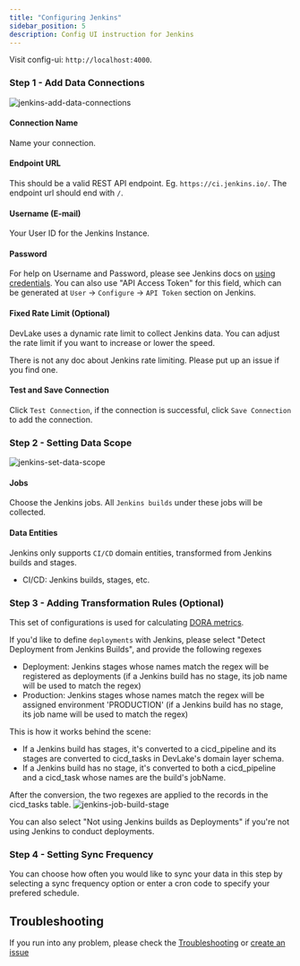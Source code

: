 ```yaml
---
title: "Configuring Jenkins"
sidebar_position: 5
description: Config UI instruction for Jenkins
---
```


Visit config-ui: `http://localhost:4000`.

### Step 1 - Add Data Connections

![jenkins-add-data-connections](/img/ConfigUI/jenkins-add-data-connections.png)

#### Connection Name

Name your connection.

#### Endpoint URL

This should be a valid REST API endpoint. Eg. `https://ci.jenkins.io/`. The endpoint url should end with `/`.

#### Username (E-mail)

Your User ID for the Jenkins Instance.

#### Password

For help on Username and Password, please see Jenkins docs on [using credentials](https://www.jenkins.io/doc/book/using/using-credentials/). You can also use "API Access Token" for this field, which can be generated at `User` -> `Configure` -> `API Token` section on Jenkins.

#### Fixed Rate Limit (Optional)

DevLake uses a dynamic rate limit to collect Jenkins data. You can adjust the rate limit if you want to increase or lower the speed.

There is not any doc about Jenkins rate limiting. Please put up an issue if you find one.

#### Test and Save Connection

Click `Test Connection`, if the connection is successful, click `Save Connection` to add the connection.

### Step 2 - Setting Data Scope

![jenkins-set-data-scope](/img/ConfigUI/jenkins-set-data-scope.png)

#### Jobs

Choose the Jenkins jobs. All `Jenkins builds` under these jobs will be collected.

#### Data Entities

Jenkins only supports `CI/CD` domain entities, transformed from Jenkins builds and stages.

- CI/CD: Jenkins builds, stages, etc.

### Step 3 - Adding Transformation Rules (Optional)
This set of configurations is used for calculating [DORA metrics](../DORA.md).

If you'd like to define `deployments` with Jenkins, please select "Detect Deployment from Jenkins Builds", and provide the following regexes

- Deployment: Jenkins stages whose names match the regex will be registered as deployments (if a Jenkins build has no stage, its job name will be used to match the regex)
- Production: Jenkins stages whose names match the regex will be assigned environment 'PRODUCTION' (if a Jenkins build has no stage, its job name will be used to match the regex)

This is how it works behind the scene:

- If a Jenkins build has stages, it's converted to a cicd_pipeline and its stages are converted to cicd_tasks in DevLake's domain layer schema.
- If a Jenkins build has no stage, it's converted to both a cicd_pipeline and a cicd_task whose names are the build's jobName.

After the conversion, the two regexes are applied to the records in the cicd_tasks table.
![jenkins-job-build-stage](/img/ConfigUI/jenkins-job-build-stage.png)

You can also select "Not using Jenkins builds as Deployments" if you're not using Jenkins to conduct deployments.

### Step 4 - Setting Sync Frequency

You can choose how often you would like to sync your data in this step by selecting a sync frequency option or enter a cron code to specify your prefered schedule.

## Troubleshooting

If you run into any problem, please check the [Troubleshooting](/Troubleshooting/Configuration.md) or [create an issue](https://github.com/apache/incubator-devlake/issues)
